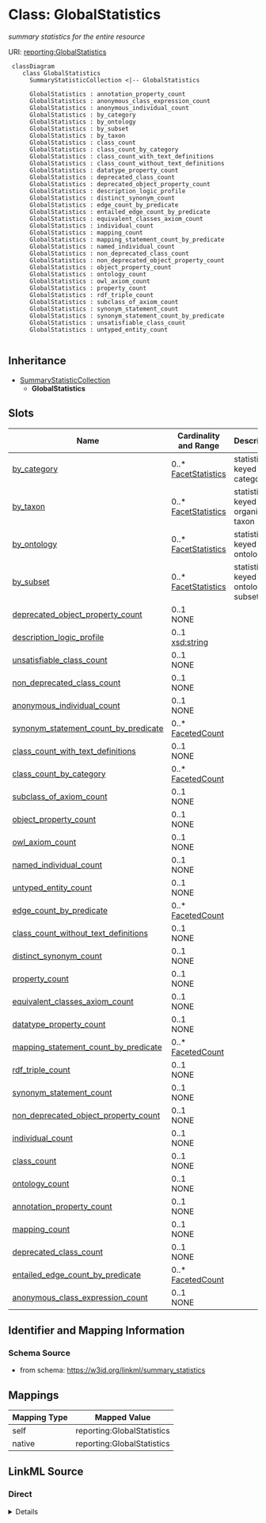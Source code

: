 # Class: GlobalStatistics
_summary statistics for the entire resource_




URI: [reporting:GlobalStatistics](https://w3id.org/linkml/reportGlobalStatistics)


```{mermaid}
 classDiagram
    class GlobalStatistics
      SummaryStatisticCollection <|-- GlobalStatistics
      
      GlobalStatistics : annotation_property_count
      GlobalStatistics : anonymous_class_expression_count
      GlobalStatistics : anonymous_individual_count
      GlobalStatistics : by_category
      GlobalStatistics : by_ontology
      GlobalStatistics : by_subset
      GlobalStatistics : by_taxon
      GlobalStatistics : class_count
      GlobalStatistics : class_count_by_category
      GlobalStatistics : class_count_with_text_definitions
      GlobalStatistics : class_count_without_text_definitions
      GlobalStatistics : datatype_property_count
      GlobalStatistics : deprecated_class_count
      GlobalStatistics : deprecated_object_property_count
      GlobalStatistics : description_logic_profile
      GlobalStatistics : distinct_synonym_count
      GlobalStatistics : edge_count_by_predicate
      GlobalStatistics : entailed_edge_count_by_predicate
      GlobalStatistics : equivalent_classes_axiom_count
      GlobalStatistics : individual_count
      GlobalStatistics : mapping_count
      GlobalStatistics : mapping_statement_count_by_predicate
      GlobalStatistics : named_individual_count
      GlobalStatistics : non_deprecated_class_count
      GlobalStatistics : non_deprecated_object_property_count
      GlobalStatistics : object_property_count
      GlobalStatistics : ontology_count
      GlobalStatistics : owl_axiom_count
      GlobalStatistics : property_count
      GlobalStatistics : rdf_triple_count
      GlobalStatistics : subclass_of_axiom_count
      GlobalStatistics : synonym_statement_count
      GlobalStatistics : synonym_statement_count_by_predicate
      GlobalStatistics : unsatisfiable_class_count
      GlobalStatistics : untyped_entity_count
      
```




## Inheritance
* [SummaryStatisticCollection](SummaryStatisticCollection.md)
    * **GlobalStatistics**



## Slots

| Name | Cardinality and Range | Description | Inheritance |
| ---  | --- | --- | --- |
| [by_category](by_category.md) | 0..* <br/> [FacetStatistics](FacetStatistics.md) | statistics keyed by category | direct |
| [by_taxon](by_taxon.md) | 0..* <br/> [FacetStatistics](FacetStatistics.md) | statistics keyed by organism taxon | direct |
| [by_ontology](by_ontology.md) | 0..* <br/> [FacetStatistics](FacetStatistics.md) | statistics keyed by ontology | direct |
| [by_subset](by_subset.md) | 0..* <br/> [FacetStatistics](FacetStatistics.md) | statistics keyed by ontology subset | direct |
| [deprecated_object_property_count](deprecated_object_property_count.md) | 0..1 <br/> NONE |  | [SummaryStatisticCollection](SummaryStatisticCollection.md) |
| [description_logic_profile](description_logic_profile.md) | 0..1 <br/> [xsd:string](http://www.w3.org/2001/XMLSchema#string) |  | [SummaryStatisticCollection](SummaryStatisticCollection.md) |
| [unsatisfiable_class_count](unsatisfiable_class_count.md) | 0..1 <br/> NONE |  | [SummaryStatisticCollection](SummaryStatisticCollection.md) |
| [non_deprecated_class_count](non_deprecated_class_count.md) | 0..1 <br/> NONE |  | [SummaryStatisticCollection](SummaryStatisticCollection.md) |
| [anonymous_individual_count](anonymous_individual_count.md) | 0..1 <br/> NONE |  | [SummaryStatisticCollection](SummaryStatisticCollection.md) |
| [synonym_statement_count_by_predicate](synonym_statement_count_by_predicate.md) | 0..* <br/> [FacetedCount](FacetedCount.md) |  | [SummaryStatisticCollection](SummaryStatisticCollection.md) |
| [class_count_with_text_definitions](class_count_with_text_definitions.md) | 0..1 <br/> NONE |  | [SummaryStatisticCollection](SummaryStatisticCollection.md) |
| [class_count_by_category](class_count_by_category.md) | 0..* <br/> [FacetedCount](FacetedCount.md) |  | [SummaryStatisticCollection](SummaryStatisticCollection.md) |
| [subclass_of_axiom_count](subclass_of_axiom_count.md) | 0..1 <br/> NONE |  | [SummaryStatisticCollection](SummaryStatisticCollection.md) |
| [object_property_count](object_property_count.md) | 0..1 <br/> NONE |  | [SummaryStatisticCollection](SummaryStatisticCollection.md) |
| [owl_axiom_count](owl_axiom_count.md) | 0..1 <br/> NONE |  | [SummaryStatisticCollection](SummaryStatisticCollection.md) |
| [named_individual_count](named_individual_count.md) | 0..1 <br/> NONE |  | [SummaryStatisticCollection](SummaryStatisticCollection.md) |
| [untyped_entity_count](untyped_entity_count.md) | 0..1 <br/> NONE |  | [SummaryStatisticCollection](SummaryStatisticCollection.md) |
| [edge_count_by_predicate](edge_count_by_predicate.md) | 0..* <br/> [FacetedCount](FacetedCount.md) |  | [SummaryStatisticCollection](SummaryStatisticCollection.md) |
| [class_count_without_text_definitions](class_count_without_text_definitions.md) | 0..1 <br/> NONE |  | [SummaryStatisticCollection](SummaryStatisticCollection.md) |
| [distinct_synonym_count](distinct_synonym_count.md) | 0..1 <br/> NONE |  | [SummaryStatisticCollection](SummaryStatisticCollection.md) |
| [property_count](property_count.md) | 0..1 <br/> NONE |  | [SummaryStatisticCollection](SummaryStatisticCollection.md) |
| [equivalent_classes_axiom_count](equivalent_classes_axiom_count.md) | 0..1 <br/> NONE |  | [SummaryStatisticCollection](SummaryStatisticCollection.md) |
| [datatype_property_count](datatype_property_count.md) | 0..1 <br/> NONE |  | [SummaryStatisticCollection](SummaryStatisticCollection.md) |
| [mapping_statement_count_by_predicate](mapping_statement_count_by_predicate.md) | 0..* <br/> [FacetedCount](FacetedCount.md) |  | [SummaryStatisticCollection](SummaryStatisticCollection.md) |
| [rdf_triple_count](rdf_triple_count.md) | 0..1 <br/> NONE |  | [SummaryStatisticCollection](SummaryStatisticCollection.md) |
| [synonym_statement_count](synonym_statement_count.md) | 0..1 <br/> NONE |  | [SummaryStatisticCollection](SummaryStatisticCollection.md) |
| [non_deprecated_object_property_count](non_deprecated_object_property_count.md) | 0..1 <br/> NONE |  | [SummaryStatisticCollection](SummaryStatisticCollection.md) |
| [individual_count](individual_count.md) | 0..1 <br/> NONE |  | [SummaryStatisticCollection](SummaryStatisticCollection.md) |
| [class_count](class_count.md) | 0..1 <br/> NONE |  | [SummaryStatisticCollection](SummaryStatisticCollection.md) |
| [ontology_count](ontology_count.md) | 0..1 <br/> NONE |  | [SummaryStatisticCollection](SummaryStatisticCollection.md) |
| [annotation_property_count](annotation_property_count.md) | 0..1 <br/> NONE |  | [SummaryStatisticCollection](SummaryStatisticCollection.md) |
| [mapping_count](mapping_count.md) | 0..1 <br/> NONE |  | [SummaryStatisticCollection](SummaryStatisticCollection.md) |
| [deprecated_class_count](deprecated_class_count.md) | 0..1 <br/> NONE |  | [SummaryStatisticCollection](SummaryStatisticCollection.md) |
| [entailed_edge_count_by_predicate](entailed_edge_count_by_predicate.md) | 0..* <br/> [FacetedCount](FacetedCount.md) |  | [SummaryStatisticCollection](SummaryStatisticCollection.md) |
| [anonymous_class_expression_count](anonymous_class_expression_count.md) | 0..1 <br/> NONE |  | [SummaryStatisticCollection](SummaryStatisticCollection.md) |







## Identifier and Mapping Information







### Schema Source


* from schema: https://w3id.org/linkml/summary_statistics





## Mappings

| Mapping Type | Mapped Value |
| ---  | ---  |
| self | reporting:GlobalStatistics |
| native | reporting:GlobalStatistics |


## LinkML Source

<!-- TODO: investigate https://stackoverflow.com/questions/37606292/how-to-create-tabbed-code-blocks-in-mkdocs-or-sphinx -->

### Direct

<details>
```yaml
name: GlobalStatistics
description: summary statistics for the entire resource
from_schema: https://w3id.org/linkml/summary_statistics
rank: 1000
is_a: SummaryStatisticCollection
attributes:
  by_category:
    name: by_category
    description: statistics keyed by category
    comments:
    - for example, GO stats may be broken out by MF/BP/CC
    from_schema: https://w3id.org/linkml/summary_statistics
    rank: 1000
    multivalued: true
    range: FacetStatistics
    inlined: true
  by_taxon:
    name: by_taxon
    description: statistics keyed by organism taxon
    from_schema: https://w3id.org/linkml/summary_statistics
    rank: 1000
    multivalued: true
    range: FacetStatistics
    inlined: true
  by_ontology:
    name: by_ontology
    description: statistics keyed by ontology
    comments:
    - if a large ontology collection like OntoBee is indexed then it makes sense to
      break stats into each sub-ontology
    from_schema: https://w3id.org/linkml/summary_statistics
    rank: 1000
    multivalued: true
    range: FacetStatistics
    inlined: true
  by_subset:
    name: by_subset
    description: statistics keyed by ontology subset
    comments:
    - For example, GO metagenomics_slim
    from_schema: https://w3id.org/linkml/summary_statistics
    rank: 1000
    multivalued: true
    range: FacetStatistics
    inlined: true

```
</details>

### Induced

<details>
```yaml
name: GlobalStatistics
description: summary statistics for the entire resource
from_schema: https://w3id.org/linkml/summary_statistics
rank: 1000
is_a: SummaryStatisticCollection
attributes:
  by_category:
    name: by_category
    description: statistics keyed by category
    comments:
    - for example, GO stats may be broken out by MF/BP/CC
    from_schema: https://w3id.org/linkml/summary_statistics
    rank: 1000
    multivalued: true
    alias: by_category
    owner: GlobalStatistics
    domain_of:
    - GlobalStatistics
    range: FacetStatistics
    inlined: true
  by_taxon:
    name: by_taxon
    description: statistics keyed by organism taxon
    from_schema: https://w3id.org/linkml/summary_statistics
    rank: 1000
    multivalued: true
    alias: by_taxon
    owner: GlobalStatistics
    domain_of:
    - GlobalStatistics
    range: FacetStatistics
    inlined: true
  by_ontology:
    name: by_ontology
    description: statistics keyed by ontology
    comments:
    - if a large ontology collection like OntoBee is indexed then it makes sense to
      break stats into each sub-ontology
    from_schema: https://w3id.org/linkml/summary_statistics
    rank: 1000
    multivalued: true
    alias: by_ontology
    owner: GlobalStatistics
    domain_of:
    - GlobalStatistics
    range: FacetStatistics
    inlined: true
  by_subset:
    name: by_subset
    description: statistics keyed by ontology subset
    comments:
    - For example, GO metagenomics_slim
    from_schema: https://w3id.org/linkml/summary_statistics
    rank: 1000
    multivalued: true
    alias: by_subset
    owner: GlobalStatistics
    domain_of:
    - GlobalStatistics
    range: FacetStatistics
    inlined: true
  class_count:
    name: class_count
    annotations:
      filter:
        tag: filter
        value: Class
    from_schema: https://w3id.org/linkml/summary_statistics
    rank: 1000
    is_a: count_statistic
    alias: class_count
    owner: GlobalStatistics
    domain_of:
    - SummaryStatisticCollection
    slot_group: class_statistic_group
    range: integer
  anonymous_class_expression_count:
    name: anonymous_class_expression_count
    from_schema: https://w3id.org/linkml/summary_statistics
    rank: 1000
    is_a: count_statistic
    alias: anonymous_class_expression_count
    owner: GlobalStatistics
    domain_of:
    - SummaryStatisticCollection
    slot_group: class_statistic_group
    range: integer
  unsatisfiable_class_count:
    name: unsatisfiable_class_count
    annotations:
      filter:
        tag: filter
        value: Class, Unsatisfiable
    from_schema: https://w3id.org/linkml/summary_statistics
    rank: 1000
    is_a: count_statistic
    alias: unsatisfiable_class_count
    owner: GlobalStatistics
    domain_of:
    - SummaryStatisticCollection
    slot_group: class_statistic_group
    range: integer
  deprecated_class_count:
    name: deprecated_class_count
    annotations:
      filter:
        tag: filter
        value: Class, Deprecated
    from_schema: https://w3id.org/linkml/summary_statistics
    rank: 1000
    is_a: count_statistic
    alias: deprecated_class_count
    owner: GlobalStatistics
    domain_of:
    - SummaryStatisticCollection
    slot_group: class_statistic_group
    range: integer
  non_deprecated_class_count:
    name: non_deprecated_class_count
    annotations:
      filter:
        tag: filter
        value: Class, NotDeprecated
    from_schema: https://w3id.org/linkml/summary_statistics
    rank: 1000
    is_a: count_statistic
    alias: non_deprecated_class_count
    owner: GlobalStatistics
    domain_of:
    - SummaryStatisticCollection
    slot_group: class_statistic_group
    range: integer
  class_count_with_text_definitions:
    name: class_count_with_text_definitions
    annotations:
      filter:
        tag: filter
        value: Class, HasTextDefinition
    from_schema: https://w3id.org/linkml/summary_statistics
    rank: 1000
    is_a: count_statistic
    alias: class_count_with_text_definitions
    owner: GlobalStatistics
    domain_of:
    - SummaryStatisticCollection
    slot_group: class_statistic_group
    range: integer
  class_count_without_text_definitions:
    name: class_count_without_text_definitions
    annotations:
      filter:
        tag: filter
        value: Class, NotHasTextDefinition
    from_schema: https://w3id.org/linkml/summary_statistics
    rank: 1000
    is_a: count_statistic
    alias: class_count_without_text_definitions
    owner: GlobalStatistics
    domain_of:
    - SummaryStatisticCollection
    slot_group: class_statistic_group
    range: integer
  property_count:
    name: property_count
    from_schema: https://w3id.org/linkml/summary_statistics
    rank: 1000
    is_a: count_statistic
    alias: property_count
    owner: GlobalStatistics
    domain_of:
    - SummaryStatisticCollection
    slot_group: property_statistic_group
    range: integer
  object_property_count:
    name: object_property_count
    annotations:
      filter:
        tag: filter
        value: ObjectProperty
    from_schema: https://w3id.org/linkml/summary_statistics
    rank: 1000
    is_a: count_statistic
    alias: object_property_count
    owner: GlobalStatistics
    domain_of:
    - SummaryStatisticCollection
    slot_group: property_statistic_group
    range: integer
  deprecated_object_property_count:
    name: deprecated_object_property_count
    annotations:
      filter:
        tag: filter
        value: ObjectProperty, Deprecated
    from_schema: https://w3id.org/linkml/summary_statistics
    rank: 1000
    is_a: count_statistic
    alias: deprecated_object_property_count
    owner: GlobalStatistics
    domain_of:
    - SummaryStatisticCollection
    slot_group: property_statistic_group
    range: integer
  non_deprecated_object_property_count:
    name: non_deprecated_object_property_count
    annotations:
      filter:
        tag: filter
        value: ObjectProperty, NotDeprecated
    from_schema: https://w3id.org/linkml/summary_statistics
    rank: 1000
    is_a: count_statistic
    alias: non_deprecated_object_property_count
    owner: GlobalStatistics
    domain_of:
    - SummaryStatisticCollection
    slot_group: property_statistic_group
    range: integer
  datatype_property_count:
    name: datatype_property_count
    annotations:
      filter:
        tag: filter
        value: DatatypeProperty
    from_schema: https://w3id.org/linkml/summary_statistics
    rank: 1000
    is_a: count_statistic
    alias: datatype_property_count
    owner: GlobalStatistics
    domain_of:
    - SummaryStatisticCollection
    slot_group: property_statistic_group
    range: integer
  annotation_property_count:
    name: annotation_property_count
    annotations:
      filter:
        tag: filter
        value: AnnotationProperty
    from_schema: https://w3id.org/linkml/summary_statistics
    rank: 1000
    is_a: count_statistic
    alias: annotation_property_count
    owner: GlobalStatistics
    domain_of:
    - SummaryStatisticCollection
    slot_group: property_statistic_group
    range: integer
  individual_count:
    name: individual_count
    annotations:
      filter:
        tag: filter
        value: Individual
    from_schema: https://w3id.org/linkml/summary_statistics
    rank: 1000
    is_a: count_statistic
    alias: individual_count
    owner: GlobalStatistics
    domain_of:
    - SummaryStatisticCollection
    slot_group: individual_statistic_group
    range: integer
  named_individual_count:
    name: named_individual_count
    annotations:
      filter:
        tag: filter
        value: NamedIndividual
    from_schema: https://w3id.org/linkml/summary_statistics
    rank: 1000
    is_a: count_statistic
    alias: named_individual_count
    owner: GlobalStatistics
    domain_of:
    - SummaryStatisticCollection
    slot_group: individual_statistic_group
    range: integer
  anonymous_individual_count:
    name: anonymous_individual_count
    annotations:
      filter:
        tag: filter
        value: AnonymousIndividual
    from_schema: https://w3id.org/linkml/summary_statistics
    rank: 1000
    is_a: count_statistic
    alias: anonymous_individual_count
    owner: GlobalStatistics
    domain_of:
    - SummaryStatisticCollection
    slot_group: individual_statistic_group
    range: integer
    equals_expression: '{named_individual_count} - {individual_count}'
  untyped_entity_count:
    name: untyped_entity_count
    from_schema: https://w3id.org/linkml/summary_statistics
    rank: 1000
    is_a: count_statistic
    alias: untyped_entity_count
    owner: GlobalStatistics
    domain_of:
    - SummaryStatisticCollection
    range: integer
  description_logic_profile:
    name: description_logic_profile
    from_schema: https://w3id.org/linkml/summary_statistics
    rank: 1000
    alias: description_logic_profile
    owner: GlobalStatistics
    domain_of:
    - SummaryStatisticCollection
    slot_group: owl_statistic_group
    range: string
  owl_axiom_count:
    name: owl_axiom_count
    annotations:
      filter:
        tag: filter
        value: Axiom
    from_schema: https://w3id.org/linkml/summary_statistics
    rank: 1000
    is_a: count_statistic
    alias: owl_axiom_count
    owner: GlobalStatistics
    domain_of:
    - SummaryStatisticCollection
    slot_group: owl_statistic_group
    range: integer
  rdf_triple_count:
    name: rdf_triple_count
    from_schema: https://w3id.org/linkml/summary_statistics
    rank: 1000
    is_a: count_statistic
    alias: rdf_triple_count
    owner: GlobalStatistics
    domain_of:
    - SummaryStatisticCollection
    slot_group: owl_statistic_group
    range: integer
  subclass_of_axiom_count:
    name: subclass_of_axiom_count
    from_schema: https://w3id.org/linkml/summary_statistics
    rank: 1000
    is_a: count_statistic
    alias: subclass_of_axiom_count
    owner: GlobalStatistics
    domain_of:
    - SummaryStatisticCollection
    slot_group: owl_statistic_group
    range: integer
  equivalent_classes_axiom_count:
    name: equivalent_classes_axiom_count
    from_schema: https://w3id.org/linkml/summary_statistics
    rank: 1000
    is_a: count_statistic
    alias: equivalent_classes_axiom_count
    owner: GlobalStatistics
    domain_of:
    - SummaryStatisticCollection
    slot_group: owl_statistic_group
    range: integer
  edge_count_by_predicate:
    name: edge_count_by_predicate
    annotations:
      filter:
        tag: filter
        value: Edge
      facet:
        tag: facet
        value: Predicate
    from_schema: https://w3id.org/linkml/summary_statistics
    rank: 1000
    multivalued: true
    alias: edge_count_by_predicate
    owner: GlobalStatistics
    domain_of:
    - SummaryStatisticCollection
    slot_group: metadata_statistic_group
    range: FacetedCount
    inlined: true
  entailed_edge_count_by_predicate:
    name: entailed_edge_count_by_predicate
    annotations:
      filter:
        tag: filter
        value: EntailedEdge
      facet:
        tag: facet
        value: Predicate
    from_schema: https://w3id.org/linkml/summary_statistics
    rank: 1000
    multivalued: true
    alias: entailed_edge_count_by_predicate
    owner: GlobalStatistics
    domain_of:
    - SummaryStatisticCollection
    slot_group: metadata_statistic_group
    range: FacetedCount
    inlined: true
  distinct_synonym_count:
    name: distinct_synonym_count
    annotations:
      filter:
        tag: filter
        value: Synonym
      distinct:
        tag: distinct
        value: Value
    from_schema: https://w3id.org/linkml/summary_statistics
    rank: 1000
    is_a: count_statistic
    alias: distinct_synonym_count
    owner: GlobalStatistics
    domain_of:
    - SummaryStatisticCollection
    slot_group: metadata_statistic_group
    range: integer
  synonym_statement_count:
    name: synonym_statement_count
    annotations:
      filter:
        tag: filter
        value: Synonym
    from_schema: https://w3id.org/linkml/summary_statistics
    rank: 1000
    is_a: count_statistic
    alias: synonym_statement_count
    owner: GlobalStatistics
    domain_of:
    - SummaryStatisticCollection
    slot_group: metadata_statistic_group
    range: integer
  synonym_statement_count_by_predicate:
    name: synonym_statement_count_by_predicate
    annotations:
      filter:
        tag: filter
        value: Synonym
      facet:
        tag: facet
        value: Predicate
    from_schema: https://w3id.org/linkml/summary_statistics
    rank: 1000
    multivalued: true
    alias: synonym_statement_count_by_predicate
    owner: GlobalStatistics
    domain_of:
    - SummaryStatisticCollection
    slot_group: metadata_statistic_group
    range: FacetedCount
    inlined: true
  class_count_by_category:
    name: class_count_by_category
    annotations:
      filter:
        tag: filter
        value: Class
      facet:
        tag: facet
        value: Category
    from_schema: https://w3id.org/linkml/summary_statistics
    rank: 1000
    multivalued: true
    alias: class_count_by_category
    owner: GlobalStatistics
    domain_of:
    - SummaryStatisticCollection
    slot_group: metadata_statistic_group
    range: FacetedCount
    inlined: true
  mapping_count:
    name: mapping_count
    annotations:
      filter:
        tag: filter
        value: Mapping
    from_schema: https://w3id.org/linkml/summary_statistics
    rank: 1000
    is_a: count_statistic
    alias: mapping_count
    owner: GlobalStatistics
    domain_of:
    - SummaryStatisticCollection
    slot_group: metadata_statistic_group
    range: integer
  mapping_statement_count_by_predicate:
    name: mapping_statement_count_by_predicate
    annotations:
      filter:
        tag: filter
        value: Mapping
      facet:
        tag: facet
        value: Predicate
    from_schema: https://w3id.org/linkml/summary_statistics
    rank: 1000
    multivalued: true
    alias: mapping_statement_count_by_predicate
    owner: GlobalStatistics
    domain_of:
    - SummaryStatisticCollection
    slot_group: metadata_statistic_group
    range: FacetedCount
    inlined: true
  ontology_count:
    name: ontology_count
    annotations:
      filter:
        tag: filter
        value: Ontology
    from_schema: https://w3id.org/linkml/summary_statistics
    rank: 1000
    is_a: count_statistic
    alias: ontology_count
    owner: GlobalStatistics
    domain_of:
    - SummaryStatisticCollection
    range: integer

```
</details>